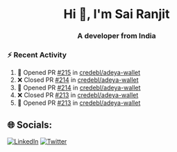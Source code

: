 <h1 align="center">Hi 👋, I'm Sai Ranjit</h1>
<h3 align="center">A developer from India</h3>

### :zap: Recent Activity

<!--START_SECTION:activity-->
1. 💪 Opened PR [#215](https://github.com/credebl/adeya-wallet/pull/215) in [credebl/adeya-wallet](https://github.com/credebl/adeya-wallet)
2. ❌ Closed PR [#214](https://github.com/credebl/adeya-wallet/pull/214) in [credebl/adeya-wallet](https://github.com/credebl/adeya-wallet)
3. 💪 Opened PR [#214](https://github.com/credebl/adeya-wallet/pull/214) in [credebl/adeya-wallet](https://github.com/credebl/adeya-wallet)
4. ❌ Closed PR [#213](https://github.com/credebl/adeya-wallet/pull/213) in [credebl/adeya-wallet](https://github.com/credebl/adeya-wallet)
5. 💪 Opened PR [#213](https://github.com/credebl/adeya-wallet/pull/213) in [credebl/adeya-wallet](https://github.com/credebl/adeya-wallet)
<!--END_SECTION:activity-->

## 🌐 Socials:
[![LinkedIn](https://img.shields.io/badge/LinkedIn-%230077B5.svg?logo=linkedin&logoColor=white)](https://linkedin.com/in/sairanjit) [![Twitter](https://img.shields.io/badge/Twitter-%231DA1F2.svg?logo=Twitter&logoColor=white)](https://twitter.com/sairanjit_) 
